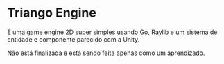 # Triango Engine
É uma game engine 2D super simples usando Go, Raylib e um sistema de entidade e componente parecido com a Unity.

Não está finalizada e está sendo feita apenas como um aprendizado.
